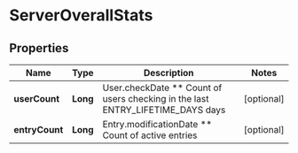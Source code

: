 
# ServerOverallStats

## Properties
Name | Type | Description | Notes
------------ | ------------- | ------------- | -------------
**userCount** | **Long** | User.checkDate ** Count of users checking in the last ENTRY_LIFETIME_DAYS days |  [optional]
**entryCount** | **Long** | Entry.modificationDate ** Count of active entries |  [optional]



